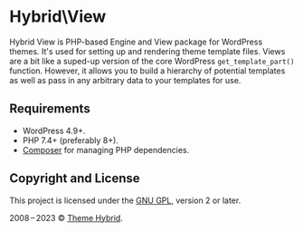 # Hybrid\\View

Hybrid View is PHP-based Engine and View package for WordPress themes.  It's used for setting up and rendering theme template files. Views are a bit like a suped-up version of the core WordPress `get_template_part()` function. However, it allows you to build a hierarchy of potential templates as well as pass in any arbitrary data to your templates for use.

## Requirements

* WordPress 4.9+.
* PHP 7.4+ (preferably 8+).
* [Composer](https://getcomposer.org/) for managing PHP dependencies.

## Copyright and License

This project is licensed under the [GNU GPL](http://www.gnu.org/licenses/old-licenses/gpl-2.0.html), version 2 or later.

2008&thinsp;&ndash;&thinsp;2023 &copy; [Theme Hybrid](https://themehybrid.com).
